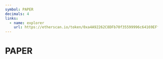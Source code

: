 ```yaml
---
symbol: PAPER
decimals: 4
links:
  - name: explorer
    url: https://etherscan.io/token/0xa4A92262C8DFb70f35599996c64169EFf6E309ca
---
```


# PAPER
